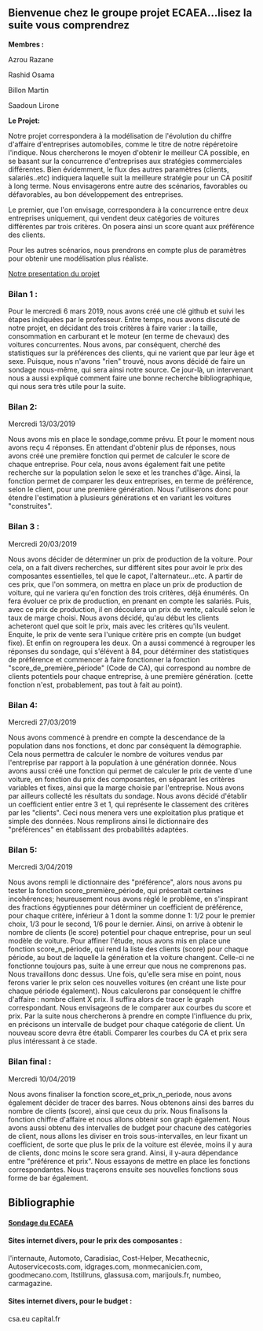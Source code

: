 ## Bienvenue chez le groupe projet ECAEA...lisez la suite vous comprendrez

**Membres :**

Azrou Razane

Rashid Osama

Billon Martin

Saadoun Lirone

**Le Projet:**

Notre projet correspondera à la modélisation de l'évolution du chiffre d'affaire d'entreprises automobiles, comme le titre de notre répéretoire l'indique.
Nous chercherons le moyen d'obtenir le meilleur CA possible, en se basant sur la concurrence d'entreprises aux stratégies commerciales différentes.
Bien évidemment, le flux des autres paramètres (clients, salariés..etc) indiquera laquelle suit la meilleure stratégie pour un CA positif à long terme.
Nous envisagerons entre autre des scénarios, favorables ou défavorables, au bon développement des entreprises.

Le premier, que l'on envisage, correspondera à la concurrence entre deux entreprises uniquement, qui vendent deux catégories de voitures différentes par trois critères.
On posera ainsi un score quant aux préférence des clients.

Pour les autres scénarios, nous prendrons en compte plus de paramètres pour obtenir une modélisation plus réaliste.

[Notre presentation du projet](ARE.pdf)

### Bilan 1 : 
Pour le mercredi 6 mars 2019, nous avons créé une clé github et suivi les étapes indiquées par le professeur. 
Entre temps, nous avons discuté de notre projet, en décidant des trois critères à faire varier : la taille, consommation en carburant et le moteur (en terme de chevaux) des voitures concurrentes. Nous avons, par conséquent, cherché des statistiques sur la préférences des clients, qui ne varient que par leur âge et sexe. Puisque, nous n'avons "rien" trouvé, nous avons décidé de faire un sondage nous-même, qui sera ainsi notre source.
Ce jour-là, un intervenant nous a aussi expliqué comment faire une bonne recherche bibliographique, qui nous sera très utile pour la suite.

### Bilan 2:
Mercredi 13/03/2019

Nous avons mis en place le sondage,comme prévu. Et pour le moment nous avons reçu 4 réponses.
En attendant d'obtenir plus de réponses, nous avons créé une première fonction qui permet de calculer le score de chaque entreprise. Pour cela, nous avons également fait une petite recherche sur la population selon le sexe et les tranches d'âge. 
Ainsi, la fonction permet de comparer les deux entreprises, en terme de préférence, selon le client, pour une première génération.
Nous l'utiliserons donc pour étendre l'estimation à plusieurs générations et en variant les voitures "construites".

### Bilan 3 :
Mercredi 20/03/2019

Nous avons décider de déterminer un prix de production de la voiture. Pour cela, on a fait divers recherches, sur différent sites pour avoir le prix des composantes essentielles, tel que le capot, l'alternateur...etc. A partir de ces prix, que l'on sommera, on mettra en place un prix de production de voiture, qui ne variera qu'en fonction des trois critères, déjà énumérés. On fera évoluer ce prix de production, en prenant en compte les salariés.
Puis, avec ce prix de production, il en découlera un prix de vente, calculé selon le taux de marge choisi.
Nous avons décidé, qu'au début les clients acheteront quel que soit le prix, mais avec les critères qu'ils veulent. Enquite, le prix de vente sera l'unique critère pris en compte (un budget fixe). Et enfin on regroupera les deux. 
On a aussi commencé à regrouper les réponses du sondage, qui s'élévent à 84, pour détérminer des statistiques de préférence et commencer à faire fonctionner la fonction "score_de_première_période" (Code de CA), qui correspond au nombre de clients potentiels pour chaque entreprise, à une première génération. (cette fonction n'est, probablement, pas tout à fait au point).


### Bilan 4:
Mercredi 27/03/2019

Nous avons commencé à prendre en compte la descendance de la population dans nos fonctions, et donc par conséquent la démographie. Cela nous permettra de calculer le nombre de voitures vendus par l'entreprise par rapport à la population à une génération donnée. 
Nous avons aussi créé une fonction qui permet de calculer le prix de vente d'une voiture, en fonction du prix des composantes, en séparant les critères variables et fixes, ainsi que la marge choisie par l'entreprise.
Nous avons par ailleurs collecté les résultats du sondage. Nous avons décidé d'établir un coefficient entier entre 3 et 1, qui représente le classement des critères par les "clients". Ceci nous menera vers une exploitation plus pratique et simple des données. Nous remplirons ainsi le dictionnaire des "préférences" en établissant des probabilités adaptées.

### Bilan 5:
Mercredi 3/04/2019

Nous avons rempli le dictionnaire des "préférence", alors nous avons pu tester la fonction score_première_période, qui présentait
certaines incohérences; heureusement nous avons réglé le problème, en s'inspirant des fractions égyptiennes pour détérminer un coefficient de préférence, pour chaque critère, inférieur à 1 dont la somme donne 1: 1/2 pour le premier choix, 1/3 pour le second, 1/6 pour le dernier. Ainsi, on arrive à obtenir le nombre de clients (le score) potentiel pour chaque entreprise, pour un seul modèle de voiture. Pour affiner l'étude, nous avons mis en place une fonction score_n_période, qui rend la liste des clients (score) pour chaque période, au bout de laquelle la génération et la voiture changent. Celle-ci ne fonctionne toujours pas, suite à une erreur que nous ne comprenons pas. Nous travaillons donc dessus. Une fois, qu'elle sera mise en point, nous ferons varier le prix selon ces nouvelles voitures (en créant une liste pour chaque période également). Nous calculerons par conséquent le chiffre d'affaire : nombre client X prix. Il suffira alors de tracer le graph correspondant. Nous envisageons de le comparer aux courbes du score et prix.
Par la suite nous chercherons à prendre en compte l'influence du prix, en précisons un intervalle de budget pour chaque catégorie de client. Un nouveau score devra être établi. Comparer les courbes du CA et prix sera plus intéressant à ce stade. 

### Bilan final :
Mercredi 10/04/2019

Nous avons finaliser la fonction score_et_prix_n_periode, nous avons également décider de tracer des barres. Nous obtenons ainsi des barres du nombre de clients (score), ainsi que ceux du prix. Nous finalisons la fonction chiffre d'affaire et nous allons obtenir son graph également. 
Nous avons aussi obtenu des intervalles de budget pour chacune des catégories de client, nous allons les diviser en trois sous-intervalles, en leur fixant un coefficient, de sorte que plus le prix de la voiture est élevée, moins il y aura de clients, donc moins le score sera grand. Ainsi, il y-aura dépendance entre "préférence et prix". Nous essayons de mettre en place les fonctions correspondantes. Nous traçerons ensuite ses nouvelles fonctions sous forme de bar également.

## Bibliographie

#### [Sondage du ECAEA](sondage.pdf)

#### Sites internet divers, pour le prix des composantes : 
l'internaute, Automoto, Caradisiac, Cost-Helper, Mecathecnic, Autoservicecosts.com, idgrages.com, monmecanicien.com, goodmecano.com, Itstillruns, glassusa.com, marijouls.fr, numbeo, carmagazine. 

#### Sites internet divers, pour le budget :
csa.eu
capital.fr


